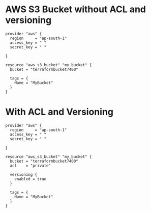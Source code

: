 # AWS S3 Bucket without ACL and versioning
```
provider "aws" {
  region     = "ap-south-1"
  access_key = " "
  secret_key = " "

}

resource "aws_s3_bucket" "my_bucket" {
  bucket = "terraformbucket7400"

  tags = {
    Name = "MyBucket"
  }
}
```
# With ACL and Versioning
```
provider "aws" {
  region     = "ap-south-1"
  access_key = " "
  secret_key = " "

}

resource "aws_s3_bucket" "my_bucket" {
  bucket = "terraformbucket7400"
  acl    = "private"              

  versioning {
    enabled = true 
  }

  tags = {
    Name = "MyBucket"
  }
}
```
